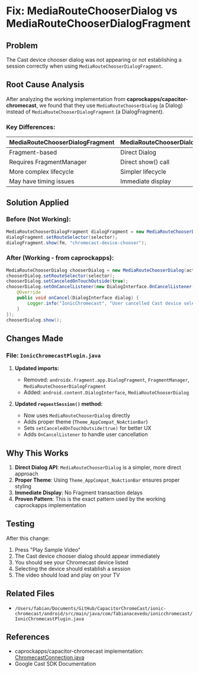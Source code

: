 # Fix: MediaRouteChooserDialog vs MediaRouteChooserDialogFragment

## Problem
The Cast device chooser dialog was not appearing or not establishing a session correctly when using `MediaRouteChooserDialogFragment`.

## Root Cause Analysis
After analyzing the working implementation from **caprockapps/capacitor-chromecast**, we found that they use `MediaRouteChooserDialog` (a Dialog) instead of `MediaRouteChooserDialogFragment` (a DialogFragment).

### Key Differences:

| MediaRouteChooserDialogFragment | MediaRouteChooserDialog |
|---------------------------------|-------------------------|
| Fragment-based | Direct Dialog |
| Requires FragmentManager | Direct show() call |
| More complex lifecycle | Simpler lifecycle |
| May have timing issues | Immediate display |

## Solution Applied

### Before (Not Working):
```java
MediaRouteChooserDialogFragment dialogFragment = new MediaRouteChooserDialogFragment();
dialogFragment.setRouteSelector(selector);
dialogFragment.show(fm, "chromecast-device-chooser");
```

### After (Working - from caprockapps):
```java
MediaRouteChooserDialog chooserDialog = new MediaRouteChooserDialog(activity, androidx.appcompat.R.style.Theme_AppCompat_NoActionBar);
chooserDialog.setRouteSelector(selector);
chooserDialog.setCanceledOnTouchOutside(true);
chooserDialog.setOnCancelListener(new DialogInterface.OnCancelListener() {
    @Override
    public void onCancel(DialogInterface dialog) {
        Logger.info("IonicChromecast", "User cancelled Cast device selection");
    }
});
chooserDialog.show();
```

## Changes Made

### File: `IonicChromecastPlugin.java`

1. **Updated imports:**
   - Removed: `androidx.fragment.app.DialogFragment`, `FragmentManager`, `MediaRouteChooserDialogFragment`
   - Added: `android.content.DialogInterface`, `MediaRouteChooserDialog`

2. **Updated `requestSession()` method:**
   - Now uses `MediaRouteChooserDialog` directly
   - Adds proper theme (`Theme_AppCompat_NoActionBar`)
   - Sets `setCanceledOnTouchOutside(true)` for better UX
   - Adds `OnCancelListener` to handle user cancellation

## Why This Works

1. **Direct Dialog API**: `MediaRouteChooserDialog` is a simpler, more direct approach
2. **Proper Theme**: Using `Theme_AppCompat_NoActionBar` ensures proper styling
3. **Immediate Display**: No Fragment transaction delays
4. **Proven Pattern**: This is the exact pattern used by the working caprockapps implementation

## Testing

After this change:
1. Press "Play Sample Video"
2. The Cast device chooser dialog should appear immediately
3. You should see your Chromecast device listed
4. Selecting the device should establish a session
5. The video should load and play on your TV

## Related Files
- `/Users/fabian/Documents/GitHub/CapacitorChromeCast/ionic-chromecast/android/src/main/java/com/fabianacevedo/ionicchromecast/IonicChromecastPlugin.java`

## References
- caprockapps/capacitor-chromecast implementation: [ChromecastConnection.java](https://github.com/caprockapps/capacitor-chromecast/blob/master/android/src/main/java/com/caprockapps/plugins/chromecast/ChromecastConnection.java)
- Google Cast SDK Documentation
